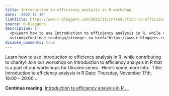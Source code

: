 ```yaml
---
title: Introduction to efficiency analysis in R workshop
date: '2022-11-19'
linkTitle: https://www.r-bloggers.com/2022/11/introduction-to-efficiency-analysis-in-r-workshop/
source: R-bloggers
description: |-
  <p>Learn how to use Introduction to efficiency analysis in R, while contributing to charity! Join our workshop on Introduction to efficiency analysis in R that is a part of our workshops for Ukraine series.  Here’s some more info:  Title: Introduction to efficiency analysis in R Date: Thursday, November 17th, 18:00 – 20:00 ...</p>
  <strong>Continue reading</strong>: <a href="https://www.r-bloggers.com/2022/11/introduction-to-efficiency-analysis-in-r-workshop/">Introduction to efficiency analysis in R ...
disable_comments: true
---
```

<p>Learn how to use Introduction to efficiency analysis in R, while contributing to charity! Join our workshop on Introduction to efficiency analysis in R that is a part of our workshops for Ukraine series.  Here’s some more info:  Title: Introduction to efficiency analysis in R Date: Thursday, November 17th, 18:00 – 20:00 ...</p>
<strong>Continue reading</strong>: <a href="https://www.r-bloggers.com/2022/11/introduction-to-efficiency-analysis-in-r-workshop/">Introduction to efficiency analysis in R ...
